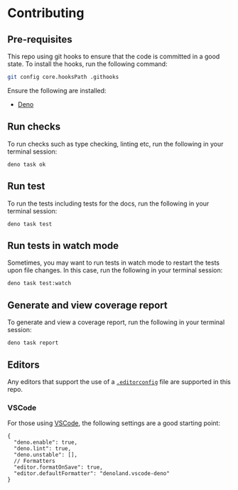 # Contributing

## Pre-requisites

This repo using git hooks to ensure that the code is committed in a good state.
To install the hooks, run the following command:

```bash
git config core.hooksPath .githooks
```

Ensure the following are installed:

- [Deno](https://docs.deno.com/runtime/manual/getting_started/installation)

## Run checks

To run checks such as type checking, linting etc, run the following in your
terminal session:

```shell
deno task ok
```

## Run test

To run the tests including tests for the docs, run the following in your
terminal session:

```shell
deno task test
```

## Run tests in watch mode

Sometimes, you may want to run tests in watch mode to restart the tests upon
file changes. In this case, run the following in your terminal session:

```shell
deno task test:watch
```

## Generate and view coverage report

To generate and view a coverage report, run the following in your terminal
session:

```shell
deno task report
```

## Editors

Any editors that support the use of a [`.editorconfig`](../.editorconfig) file
are supported in this repo.

### VSCode

For those using [VSCode](https://code.visualstudio.com/), the following settings
are a good starting point:

```jsonc
{
  "deno.enable": true,
  "deno.lint": true,
  "deno.unstable": [],
  // Formatters
  "editor.formatOnSave": true,
  "editor.defaultFormatter": "denoland.vscode-deno"
}
```
